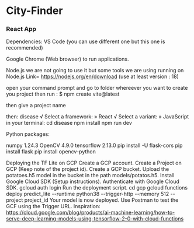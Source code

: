 # City-Finder

### React App
Dependencies:
VS Code (you can use different one but this one is recommended)

Google Chrome (Web browser) to run applications.

Node.js we are not going to use it but some tools we are using running on Node.js Link= https://nodejs.org/en/download (use at least version : 18)

open your command prompt and go to folder whereever you want to create you project then run : $ npm create vite@latest

then give a project name 

then: disease
√ Select a framework: » React
√ Select a variant: » JavaScript
in your terminal:
  cd disease
  npm install
  npm run dev

Python packages:

numpy 1.24.3
OpenCV  4.9.0
tensorflow 2.13.0
pip install -U flask-cors
pip install flask
pip install opencv-python 


Deploying the TF Lite on GCP
Create a GCP account.
Create a Project on GCP (Keep note of the project id).
Create a GCP bucket.
Upload the potatoes.h5 model in the bucket in the path models/potatos.h5.
Install Google Cloud SDK (Setup instructions).
Authenticate with Google Cloud SDK.
gcloud auth login
Run the deployment script.
cd gcp
gcloud functions deploy predict_lite --runtime python38 --trigger-http --memory 512 --project project_id
Your model is now deployed.
Use Postman to test the GCF using the Trigger URL.
Inspiration: https://cloud.google.com/blog/products/ai-machine-learning/how-to-serve-deep-learning-models-using-tensorflow-2-0-with-cloud-functions
